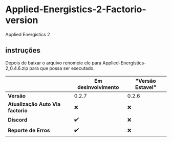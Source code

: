 # Applied-Energistics-2-Factorio-version
Applied Energistics 2

## instruções
Depois de baixar o arquivo renomeie ele para
Applied-Energistics-2_0.4.6.zip
para que possa ser executado.

|                                  | Em desinvolvimento   | "Versão Estavel"  |
|----------------------------------|----------------------|-------------------|
|                        **Versão**|                0.2.7 |              0.2.6|
| **Atualização Auto Via factorio**|                  :x: |               :x: |
|                       **Discord**|   :heavy_check_mark: |               :x: |
|              **Reporte de Erros**|   :heavy_check_mark: |               :x: |
